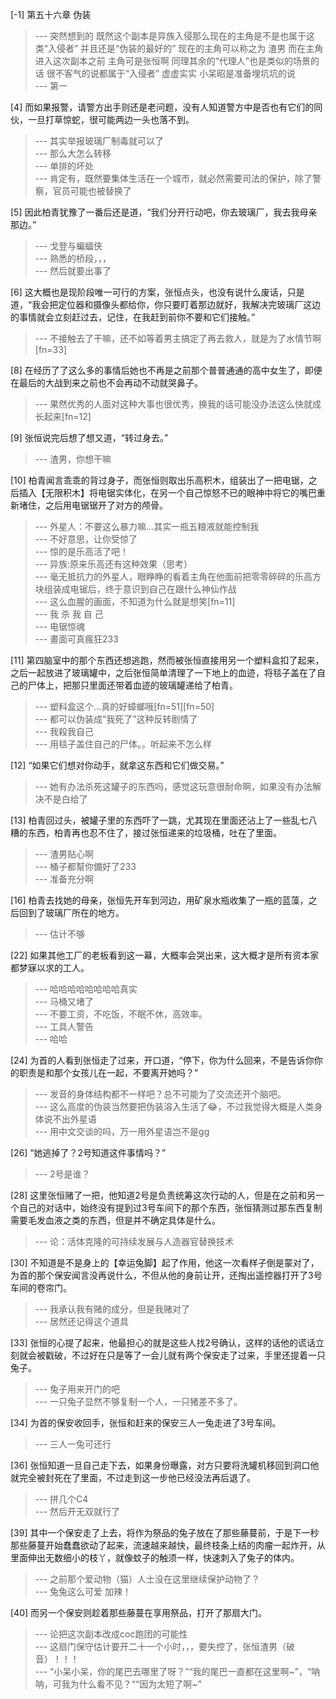 
[-1] 第五十六章 伪装
>--- 突然想到的  既然这个副本是异族入侵那么现在的主角是不是也属于这类“入侵者” 并且还是“伪装的最好的”  现在的主角可以称之为  渣男  而在主角进入这次副本之前  主角可是张恒啊 同理其余的“代理人”也是类似的场景的话 很不客气的说都属于“入侵者” 虚虚实实  小呆昭是准备埋坑坑的说<br>
>--- 第一<br>

[4] 而如果报警，请警方出手则还是老问题，没有人知道警方中是否也有它们的同伙，一旦打草惊蛇，很可能两边一头也落不到。
>--- 其实举报玻璃厂制毒就可以了<br>
>--- 那么大怎么转移<br>
>--- 单排的坏处<br>
>--- 肯定有，既然要集体生活在一个城市，就必然需要司法的保护，除了警察，官员可能也被替换了<br>

[5] 因此柏青犹豫了一番后还是道，“我们分开行动吧，你去玻璃厂，我去我母亲那边。”
>--- 戈登与蝙蝠侠<br>
>--- 熟悉的桥段，，，<br>
>--- 然后就要出事了<br>

[6] 这大概也是现阶段唯一可行的方案，张恒点头，也没有说什么废话，只是道，“我会把定位器和摄像头都给你，你只要盯着那边就好，我解决完玻璃厂这边的事情就会立刻赶过去，记住，在我赶到前你不要和它们接触。”
>--- 不接触去了干嘛，还不如等着男主搞定了再去救人，就是为了水情节啊[fn=33]<br>

[8] 在经历了了这么多的事情后她也不再是之前那个普普通通的高中女生了，即便在最后的大战到来之前也不会再动不动就哭鼻子。
>--- 果然优秀的人面对这种大事也很优秀，换我的话可能没办法这么快就成长起来[fn=12]<br>

[9] 张恒说完后想了想又道，“转过身去。”
>--- 渣男，你想干嘛<br>

[10] 柏青闻言乖乖的背过身子，而张恒则取出乐高积木，组装出了一把电锯，之后插入【无限积木】将电锯实体化，在另一个自己惊怒不已的眼神中将它的嘴巴重新堵住，之后用电锯锯开了对方的颅骨。
>--- 外星人：不要这么暴力嘛…其实一瓶五粮液就能控制我<br>
>--- 不好意思，让你受惊了<br>
>--- 惊的是乐高活了吧！<br>
>--- 异族:原来乐高还有这种效果（思考）<br>
>--- 毫无抵抗力的外星人，眼睁睁的看着主角在他面前把零零碎碎的乐高方块组装成电锯后，终于意识到自己在跟什么神仙作战<br>
>--- 这么血腥的画面，不知道为什么就是想笑[fn=11]<br>
>--- 我 杀 我 自 己<br>
>--- 电锯惊魂<br>
>--- 畫面可真瘋狂233<br>

[11] 第四脑室中的那个东西还想逃跑，然而被张恒直接用另一个塑料盒扣了起来，之后一起放进了玻璃罐中，之后张恒简单清理了一下地上的血迹，将毯子盖在了自己的尸体上，把那只里面还带着血迹的玻璃罐递给了柏青。
>--- 塑料盒这个...真的好蟑螂哦[fn=51][fn=50]<br>
>--- 都可以伪装成“我死了”这种反转剧情了<br>
>--- 我殺我自己<br>
>--- 用毯子盖住自己的尸体。。听起来不怎么样<br>

[12] “如果它们想对你动手，就拿这东西和它们做交易。”
>--- 她有办法杀死这罐子的东西吗，感觉这玩意很耐命啊，如果没有办法解决不是白给了<br>

[13] 柏青回过头，被罐子里的东西吓了一跳，尤其现在里面还沾上了一些乱七八糟的东西，柏青再也忍不住了，接过张恒递来的垃圾桶，吐在了里面。
>--- 渣男贴心啊<br>
>--- 桶子都幫你備好了233<br>
>--- 准备充分啊<br>

[16] 柏青去找她的母亲，张恒先开车到河边，用矿泉水瓶收集了一瓶的蓝藻，之后回到了玻璃厂所在的地方。
>--- 估计不够<br>

[22] 如果其他工厂的老板看到这一幕，大概率会哭出来，这大概才是所有资本家都梦寐以求的工人。
>--- 哈哈哈哈哈哈哈哈真实<br>
>--- 马桶又堵了<br>
>--- 不要工资，不吃饭，不眠不休，高效率。<br>
>--- 工具人警告<br>
>--- 哈哈<br>

[24] 为首的人看到张恒走了过来，开口道，“停下，你为什么回来，不是告诉你你的职责是和那个女孩儿在一起，不要离开她吗？”
>--- 发音的身体结构都不一样吧？总不可能为了交流还开个脑吧。<br>
>--- 这么高度的伪装当然要把伪装溶入生活了😂，不过我觉得大概是人类身体说不出外星语<br>
>--- 用中文交谈的吗，万一用外星语岂不是gg<br>

[26] “她逃掉了？2号知道这件事情吗？”
>--- 2号是谁？<br>

[28] 这里张恒赌了一把，他知道2号是负责统筹这次行动的人，但是在之前和另一个自己的对话中，始终没有提到过3号车间下的那个东西，张恒猜测过那东西复制需要毛发血液之类的东西，但是并不确定具体是什么。
>--- 论：活体克隆的可持续发展与人造器官替换技术<br>

[30] 不知道是不是身上的【幸运兔脚】起了作用，他这一次看样子倒是蒙对了，为首的那个保安闻言没再说什么，不但从他的身前让开，还掏出遥控器打开了3号车间的卷帘门。
>--- 我承认我有赌的成分，但是我赌对了<br>
>--- 居然还记得这个道具<br>

[33] 张恒的心提了起来，他最担心的就是这些人找2号确认，这样的话他的谎话立刻就会被戳破，不过好在只是等了一会儿就有两个保安走了过来，手里还提着一只兔子。
>--- 兔子用来开门的吧<br>
>--- 一只兔子显然不够复制一个人，一只猪差不多了。<br>

[34] 为首的保安收回手，张恒和赶来的保安三人一兔走进了3号车间。
>--- 三人一兔可还行<br>

[36] 张恒知道一旦自己走下去，如果身份曝露，对方只要将洗罐机移回到洞口他就完全被封死在了里面，不过走到这一步他已经没法再后退了。
>--- 拼几个C4<br>
>--- 然后开无双就行了<br>

[39] 其中一个保安走了上去，将作为祭品的兔子放在了那些藤蔓前，于是下一秒那些藤蔓开始蠢蠢欲动了起来，流速越来越快，最终枝条上结的肉瘤一起炸开，从里面伸出无数细小的枝丫，就像蚊子的触须一样，快速刺入了兔子的体内。
>--- 之前那个爱动物（猫）人士没在这里继续保护动物了？<br>
>--- 兔兔这么可爱
加辣！<br>

[40] 而另一个保安则趁着那些藤蔓在享用祭品，打开了那扇大门。
>--- 论把这次副本改成coc跑团的可能性<br>
>--- 这扇门保守估计要开二十一个小时，，，要失控了，张恒渣男（破音）！！！<br>
>--- “小呆小呆，你的尾巴去哪里了呀？”“我的尾巴一直都在这里啊~”，“呐呐，可我为什么看不见？““因为太短了啊~”<br>
